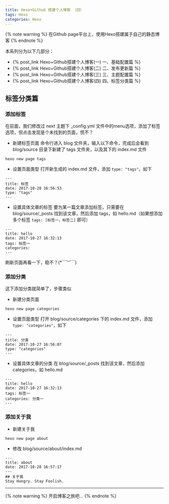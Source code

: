 ```yaml
---
title: Hexo+Github 搭建个人博客 （四）
tags: Hexo
categories: Hexo
---
```


{% note warning %}
在Github page平台上，使用Hexo搭建属于自己的静态博客
{% endnote %}

本系列分为以下几部分：
* {% post_link Hexo+Github搭建个人博客(一) 一、基础配置篇 %}
* {% post_link Hexo+Github搭建个人博客(二) 二、发布更新篇 %}
* {% post_link Hexo+Github搭建个人博客(三) 三、主题配置篇 %}
* {% post_link Hexo+Github搭建个人博客(四) 四、标签分类篇 %}

## 标签分类篇

### 添加标签
在前面，我们修改过 next 主题下 _config.yml 文件中的menu选项，添加了标签选项，但点击发现是个未找到的页面，慌不？

<!-- more -->

* 新建标签页面
命令行进入 blog 文件夹，输入以下命令，完成后会看到 blog/source 目录下新建了 tags 文件夹，以及其下的 index.md 文件
```
hexo new page tags
```

* 设置页面类型
打开新生成的 index.md 文件，添加 `type: "tags"`，如下
```
---
title: 标签
date: 2017-10-28 16:56:53
type: "tags"
---
```

* 设置具体文章的标签
要为某一篇文章添加标签，只需要在 blog/source/_posts 找到该文章，然后添加 tags，如 hello.md（如果想添加多个标签 `tags: [标签一，标签二]` 即可）
```
---
title: hello
date: 2017-10-27 16:32:13
tags: 标签一
categories: 
---
```

刷新页面再看一下，稳不？(*￣︶￣)

### 添加分类
这下添加分类就简单了，步骤类似

* 新建分类页面
```
hexo new page categories
```

* 设置页面类型
打开 blog/source/categories 下的 index.md 文件，添加 `type: "categories"`，如下
```
---
title: 分类
date: 2017-10-27 16:56:07
type: "categories"
---
```

* 设置具体文章的分类
在 blog/source/_posts 找到该文章，然后添加 categories，如 hello.md
```
---
title: hello
date: 2017-10-27 16:32:13
tags: 标签一
categories: 分类一
---

```

### 添加关于我
* 新建关于我
```
hexo new page about
```

* 修改 blog/source/about/index.md
```
---
title: about
date: 2017-10-28 16:57:17
---
## 关于我
Stay Hungry. Stay Foolish.
```

---

{% note warning %}
开启博客之旅吧...
{% endnote %}